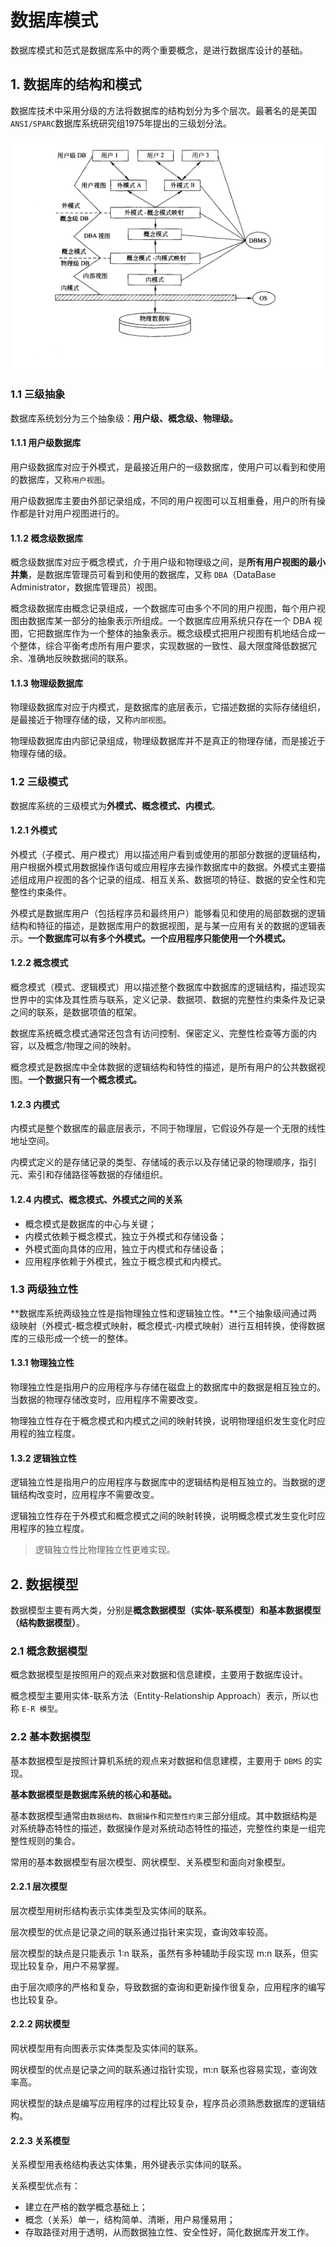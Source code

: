 # 数据库模式

数据库模式和范式是数据库系中的两个重要概念，是进行数据库设计的基础。

## 1. 数据库的结构和模式

数据库技术中采用分级的方法将数据库的结构划分为多个层次。最著名的是美国`ANSI/SPARC`数据库系统研究组1975年提出的三级划分法。

![image](../assets/architect/db/1.png)

### 1.1 三级抽象

数据库系统划分为三个抽象级：**用户级、概念级、物理级。**

#### 1.1.1 用户级数据库

用户级数据库对应于外模式，是最接近用户的一级数据库，使用户可以看到和使用的数据库，又称`用户视图`。

用户级数据库主要由外部记录组成，不同的用户视图可以互相重叠，用户的所有操作都是针对用户视图进行的。

#### 1.1.2 概念级数据库

概念级数据库对应于概念模式，介于用户级和物理级之间，是**所有用户视图的最小并集**，是数据库管理员可看到和使用的数据库，又称 `DBA`（DataBase Administrator，数据库管理员）视图。

概念级数据库由概念记录组成，一个数据库可由多个不同的用户视图，每个用户视图由数据库某一部分的抽象表示所组成。一个数据库应用系统只存在一个 DBA 视图，它把数据库作为一个整体的抽象表示。概念级模式把用户视图有机地结合成一个整体，综合平衡考虑所有用户要求，实现数据的一致性、最大限度降低数据冗余、准确地反映数据间的联系。

#### 1.1.3 物理级数据库

物理级数据库对应于内模式，是数据库的底层表示，它描述数据的实际存储组织，是最接近于物理存储的级，又称`内部视图`。

物理级数据库由内部记录组成，物理级数据库并不是真正的物理存储，而是接近于物理存储的级。

### 1.2 三级模式

数据库系统的三级模式为**外模式、概念模式、内模式**。

#### 1.2.1 外模式

外模式（子模式、用户模式）用以描述用户看到或使用的那部分数据的逻辑结构，用户根据外模式用数据操作语句或应用程序去操作数据库中的数据。外模式主要描述组成用户视图的各个记录的组成、相互关系、数据项的特征、数据的安全性和完整性约束条件。

外模式是数据库用户（包括程序员和最终用户）能够看见和使用的局部数据的逻辑结构和特征的描述，是数据库用户的数据视图，是与某一应用有关的数据的逻辑表示。**一个数据库可以有多个外模式。一个应用程序只能使用一个外模式。**

#### 1.2.2 概念模式

概念模式（模式、逻辑模式）用以描述整个数据库中数据库的逻辑结构，描述现实世界中的实体及其性质与联系，定义记录、数据项、数据的完整性约束条件及记录之间的联系，是数据项值的框架。

数据库系统概念模式通常还包含有访问控制、保密定义、完整性检查等方面的内容，以及概念/物理之间的映射。

概念模式是数据库中全体数据的逻辑结构和特性的描述，是所有用户的公共数据视图。**一个数据只有一个概念模式。**

#### 1.2.3 内模式

内模式是整个数据库的最底层表示，不同于物理层，它假设外存是一个无限的线性地址空间。

内模式定义的是存储记录的类型、存储域的表示以及存储记录的物理顺序，指引元、索引和存储路径等数据的存储组织。

#### 1.2.4 内模式、概念模式、外模式之间的关系

- 概念模式是数据库的中心与关键；
- 内模式依赖于概念模式，独立于外模式和存储设备；
- 外模式面向具体的应用，独立于内模式和存储设备；
- 应用程序依赖于外模式，独立于概念模式和内模式。

### 1.3 两级独立性

**数据库系统两级独立性是指物理独立性和逻辑独立性。**三个抽象级间通过两级映射（外模式-概念模式映射，概念模式-内模式映射）进行互相转换，使得数据库的三级形成一个统一的整体。

#### 1.3.1 物理独立性

物理独立性是指用户的应用程序与存储在磁盘上的数据库中的数据是相互独立的。当数据的物理存储改变时，应用程序不需要改变。

物理独立性存在于概念模式和内模式之间的映射转换，说明物理组织发生变化时应用程的独立程度。

#### 1.3.2 逻辑独立性

逻辑独立性是指用户的应用程序与数据库中的逻辑结构是相互独立的。当数据的逻辑结构改变时，应用程序不需要改变。

逻辑独立性存在于外模式和概念模式之间的映射转换，说明概念模式发生变化时应用程序的独立程度。

> 逻辑独立性比物理独立性更难实现。

## 2. 数据模型

数据模型主要有两大类，分别是**概念数据模型（实体-联系模型）**和**基本数据模型（结构数据模型）**。

### 2.1 概念数据模型

概念数据模型是按照用户的观点来对数据和信息建模，主要用于数据库设计。

概念模型主要用实体-联系方法（Entity-Relationship Approach）表示，所以也称 `E-R 模型`。

### 2.2 基本数据模型

基本数据模型是按照计算机系统的观点来对数据和信息建模，主要用于 `DBMS` 的实现。

**基本数据模型是数据库系统的核心和基础。**

基本数据模型通常由`数据结构`、`数据操作`和`完整性约束`三部分组成。其中数据结构是对系统静态特性的描述，数据操作是对系统动态特性的描述，完整性约束是一组完整性规则的集合。

常用的基本数据模型有层次模型、网状模型、关系模型和面向对象模型。

#### 2.2.1 层次模型

层次模型用树形结构表示实体类型及实体间的联系。

层次模型的优点是记录之间的联系通过指针来实现，查询效率较高。

层次模型的缺点是只能表示 1:n 联系，虽然有多种辅助手段实现 m:n 联系，但实现比较复杂，用户不易掌握。

由于层次顺序的严格和复杂，导致数据的查询和更新操作很复杂，应用程序的编写也比较复杂。

#### 2.2.2 网状模型

网状模型用有向图表示实体类型及实体间的联系。

网状模型的优点是记录之间的联系通过指针实现，m:n 联系也容易实现，查询效率高。

网状模型的缺点是编写应用程序的过程比较复杂，程序员必须熟悉数据库的逻辑结构。

#### 2.2.3 关系模型

关系模型用表格结构表达实体集，用外键表示实体间的联系。

关系模型优点有：

- 建立在严格的数学概念基础上；
- 概念（关系）单一，结构简单、清晰，用户易懂易用；
- 存取路径对用于透明，从而数据独立性、安全性好，简化数据库开发工作。



